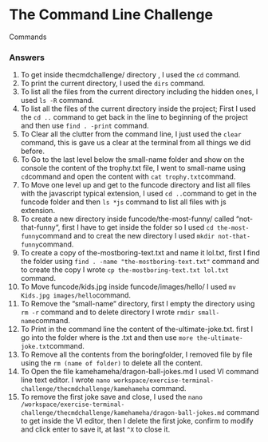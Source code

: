 # The Command Line Challenge 
Commands


<h3>Answers</h3>

1. To get inside thecmdchallenge/ directory , I used the ``cd`` command.
2. To print the current directory, I used the ``dirs`` command.
3. To list all the files from the current directory including the hidden ones, I used ``ls -R`` command.
4. To list all the files of the current directory inside the project; First I used the ``cd ..`` command to get back in the line to beginning of the project and then use ``find . -print`` command.
5. To Clear all the clutter from the command line, I just used the ``clear`` command, this is gave us a clear at the terminal from all things we did before.
6. To Go to the last level below the small-name folder and show on the console the content of the trophy.txt file, I went to small-name using ``cd``command and open the content with ``cat trophy.txt``command.
7. To Move one level up and get to the funcode directory and list all files with the javascript typical extension, I used ``cd ..``command to get in the funcode folder and then ``ls *js`` command to list all files with js extension.
8. To create a new directory inside funcode/the-most-funny/ called “not-that-funny“, first I have to get inside the folder so I used ``cd the-most-funny``command and to creat the new directory I used ``mkdir not-that-funny``command.
9. To create a copy of the-mostboring-text.txt and name it lol.txt, first I find the folder using ``find . -name "the-mostboring-text.txt"`` command and to create the copy I wrote ``cp the-mostboring-text.txt lol.txt`` command.
10. To Move funcode/kids.jpg inside funcode/images/hello/ I used ``mv Kids.jpg images/hello``command.
11. To Remove the “small-name“ directory, first I empty the directory using ``rm -r`` command and to delete directory I wrote ``rmdir small-name``command.
12. To Print in the command line the content of the-ultimate-joke.txt. first I go into the folder where is the .txt and then use ``more the-ultimate-joke.txt``command.
13. To Remove all the contents from the boringfolder, I removed file by file using the ``rm (name of folder)`` to delete all the content.
14. To Open the file kamehameha/dragon-ball-jokes.md I used VI command line text editor. I wrote ``nano workspace/exercise-terminal-challenge/thecmdchallenge/kamehameha`` command.
15. To remove the first joke save and close, I used the ``nano /workspace/exercise-terminal-challenge/thecmdchallenge/kamehameha/dragon-ball-jokes.md`` command to get inside the VI editor, then I delete the first joke, confirm to modify and click enter to save it, at last ``^X`` to close it.
